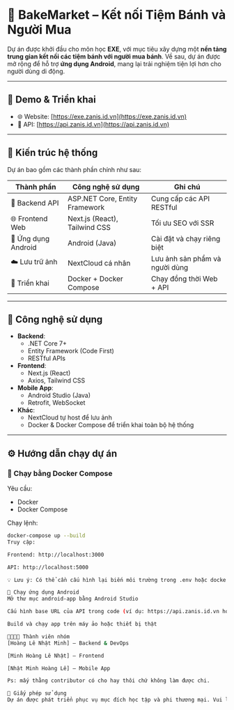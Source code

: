 # 🍰 BakeMarket – Kết nối Tiệm Bánh và Người Mua

Dự án được khởi đầu cho môn học **EXE**, với mục tiêu xây dựng một **nền tảng trung gian kết nối các tiệm bánh với người mua bánh**. 
Về sau, dự án được mở rộng để hỗ trợ **ứng dụng Android**, mang lại trải nghiệm tiện lợi hơn cho người dùng di động.

---

## 🚀 Demo & Triển khai

- 🌐 Website: [https://exe.zanis.id.vn](https://exe.zanis.id.vn)
- 🔌 API: [https://api.zanis.id.vn](https://api.zanis.id.vn)

---

## 🧱 Kiến trúc hệ thống

Dự án bao gồm các thành phần chính như sau:

| Thành phần         | Công nghệ sử dụng                        | Ghi chú |
|--------------------|-------------------------------------------|--------|
| 🎯 Backend API     | ASP.NET Core, Entity Framework            | Cung cấp các API RESTful |
| 🌐 Frontend Web    | Next.js (React), Tailwind CSS             | Tối ưu SEO với SSR |
| 📱 Ứng dụng Android| Android (Java)                            | Cài đặt và chạy riêng biệt |
| ☁️ Lưu trữ ảnh     | NextCloud cá nhân                         | Lưu ảnh sản phẩm và người dùng |
| 🐳 Triển khai      | Docker + Docker Compose                   | Chạy đồng thời Web + API |

---

## 🧩 Công nghệ sử dụng

- **Backend**:
  - .NET Core 7+
  - Entity Framework (Code First)
  - RESTful APIs
- **Frontend**:
  - Next.js (React)
  - Axios, Tailwind CSS
- **Mobile App**:
  - Android Studio (Java)
  - Retrofit, WebSocket
- **Khác**:
  - NextCloud tự host để lưu ảnh
  - Docker & Docker Compose để triển khai toàn bộ hệ thống

---

## ⚙️ Hướng dẫn chạy dự án

### 🐳 Chạy bằng Docker Compose

Yêu cầu:
- Docker
- Docker Compose

Chạy lệnh:

```bash
docker-compose up --build
Truy cập:

Frontend: http://localhost:3000

API: http://localhost:5000

💡 Lưu ý: Có thể cần cấu hình lại biến môi trường trong .env hoặc docker-compose.yml.

📱 Chạy ứng dụng Android
Mở thư mục android-app bằng Android Studio

Cấu hình base URL của API trong code (ví dụ: https://api.zanis.id.vn hoặc http://10.0.2.2:5000 nếu chạy local)

Build và chạy app trên máy ảo hoặc thiết bị thật

👨‍👩‍👧‍👦 Thành viên nhóm
[Hoàng Lê Nhật Minh] – Backend & DevOps

[Minh Hoàng Lê Nhật] – Frontend

[Nhật Minh Hoàng Lê] – Mobile App

Ps: mấy thằng contributor có cho hay thôi chứ không làm được chi.

📜 Giấy phép sử dụng
Dự án được phát triển phục vụ mục đích học tập và phi thương mại. Vui lòng liên hệ nếu muốn sử dụng cho mục đích thương mại.
